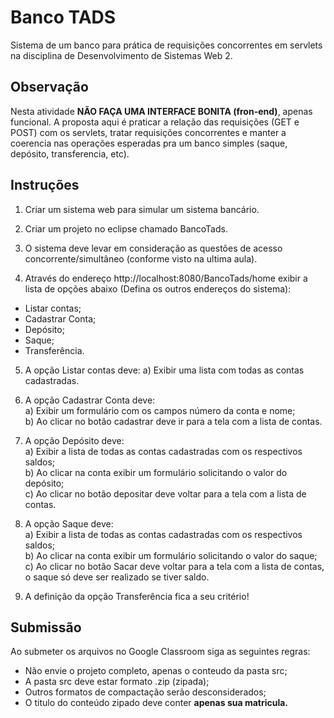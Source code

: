 # Banco TADS

Sistema de um banco para prática de requisições concorrentes em servlets na disciplina de Desenvolvimento de Sistemas Web 2.

## Observação

Nesta atividade <b>NÃO FAÇA UMA INTERFACE BONITA (fron-end)</b>, apenas funcional. A proposta aqui é praticar a relação das requisições (GET e POST) com os servlets, tratar requisições concorrentes e manter a coerencia nas operações esperadas pra um banco simples (saque, depósito, transferencia, etc).

## Instruções

1) Criar um sistema web para simular um sistema bancário.

2) Criar um projeto no eclipse chamado BancoTads.

3) O sistema deve levar em consideração as questões de acesso concorrente/simultâneo (conforme visto na ultima aula).

4) Através do endereço http://localhost:8080/BancoTads/home exibir a lista de opções abaixo (Defina os outros endereços do sistema):
* Listar contas;
* Cadastrar Conta;
* Depósito;
* Saque;
* Transferência.

5) A opção Listar contas deve:
  a) Exibir uma lista com todas as contas cadastradas.
  
6) A opção Cadastrar Conta deve:</br>
  a) Exibir um formulário com os campos número da conta e nome;</br>
  b) Ao clicar no botão cadastrar deve ir para a tela com a lista de contas.
  
7) A opção Depósito deve:</br>
  a) Exibir a lista de todas as contas cadastradas com os respectivos saldos;</br>
  b) Ao clicar na conta exibir um formulário solicitando o valor do depósito;</br>
  c) Ao clicar no botão depositar deve voltar para a tela com a lista de contas.
  
8) A opção Saque deve:</br>
  a) Exibir a lista de todas as contas cadastradas com os respectivos saldos;</br>
  b) Ao clicar na conta exibir um formulário solicitando o valor do saque;</br>
  c) Ao clicar no botão Sacar deve voltar para a tela com a lista de contas, o saque só deve ser realizado se tiver saldo.
  
9) A definição da opção Transferência fica a seu critério!

## Submissão

Ao submeter os arquivos no Google Classroom siga as seguintes regras:
* Não envie o projeto completo, apenas o conteudo da pasta src;
* A pasta src deve estar formato .zip (zipada);
* Outros formatos de compactação serão desconsiderados;
* O titulo do conteúdo zipado deve conter <b>apenas<b> sua matricula.
